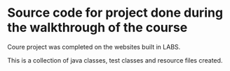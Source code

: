# Source code for project done during the walkthrough of the course

Coure project was completed on the websites built in LABS. 

This is a collection of java classes, test classes and resource files created.
